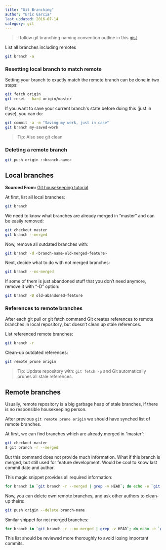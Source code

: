 ```yaml
---
title: "Git Branching"
author: "Eric Garcia"
last_updated: 2016-07-14
category: git
---
```


> I follow git branching naming convention outline in this [gist](https://gist.github.com/digitaljhelms/4287848)

List all branches including remotes

```bash
git branch -a
```

### Resetting local branch to match remote

Setting your branch to exactly match the remote branch can be done in two steps:

```bash
git fetch origin
git reset --hard origin/master
```

If you want to save your current branch's state before doing this (just in case), you can do:

```bash
git commit -a -m "Saving my work, just in case"
git branch my-saved-work
```

> Tip: Also see git clean

### Deleting a remote branch

```bash
git push origin :<branch-name>
```

## Local branches

**Sourced From:** [Git housekeeping tutorial](https://railsware.com/blog/2014/08/11/git-housekeeping-tutorial-clean-up-outdated-branches-in-local-and-remote-repositories/)

At first, list all local branches:

```bash
git branch
```

We need to know what branches are already merged in “master” and can be easily removed:

```bash
git checkout master
git branch --merged
```

Now, remove all outdated branches with:

```bash
git branch -d <branch-name-old-merged-feature>
```

Next, decide what to do with not merged branches:

```bash
git branch --no-merged
```

If some of them is just abandoned stuff that you don’t need anymore, remove it with “-D” option:

```bash
git branch -D old-abandoned-feature
```

### References to remote branches

After each git pull or git fetch command Git creates references to remote branches in local repository, but doesn’t clean up stale references.

List referenced remote branches:

```bash
git branch -r
```

Clean-up outdated references:

```bash
git remote prune origin
```

> Tip: Update repository with: `git fetch -p` and Git automatically prunes all stale references.

## Remote branches

Usually, remote repository is a big garbage heap of stale branches, if there is no responsible housekeeping person.

After previous `git remote prune origin` we should have synched list of remote branches.

At first, we can find branches which are already merged in “master”:

```bash
git checkout master
$ git branch -r --merged
```

But this command does not provide much information. What if this branch is merged, but still used for feature development. Would be cool to know last commit date and author.

This magic snippet provides all required information:

```bash
for branch in `git branch -r --merged | grep -v HEAD`; do echo -e `git show --format="%ci %cr %an" $branch | head -n 1` \\t$branch; done | sort -r
```

Now, you can delete own remote branches, and ask other authors to clean-up theirs:

```bash
git push origin --delete branch-name
```

Similar snippet for not merged branches:

```bash
for branch in `git branch -r --no-merged | grep -v HEAD`; do echo -e `git show --format="%ci %cr %an" $branch | head -n 1` \\t$branch; done | sort -r
```

This list should be reviewed more thoroughly to avoid losing important commits.
